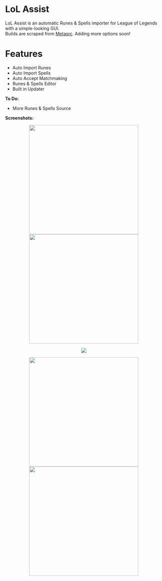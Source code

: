 # LoL Assist
LoL Assist is an automatic Runes & Spells importer for League of Legends with a simple-looking GUI.<br />
Builds are scraped from [Metasrc](http://metasrc.com). Adding more options soon!

# Features
- Auto Import Runes
- Auto Import Spells
- Auto Accept Matchmaking
- Runes & Spells Editor
- Built in Updater

**To Do:**
- More Runes & Spells Source

**Screenshots:**

<p align="center"> 
  <img src="https://sn3302files.storage.live.com/y4mZDpHWpftOat5S7n7s2UZ2ybqFUlCecXwoKFfamnYo83W2quptZd-IHL7C3pDeYvkdQmnrzUO7G4-eRNAzIzwMcMx29R6Mp_BDUT5vkxJiXwmT1N0w0KoHdVb_0j-Vm-GYDy9CvxMEA7KRLxG5tpRANibSuFgHXOi-KBibbkRjuxLSyp97SnFvNUY1qM1hu9h?width=465&height=330&cropmode=none" width="350"/>
  <img src="https://sn3302files.storage.live.com/y4mUJN2Uk0B-RtxIDgQZdQCqjlJkm_luk-QKP0L85GKwaAkjsy4kcgG-EVb94uuf2zrrwLkGfHa8Urx7LFTtwknh0rcjLjHUqS_a8ECN4QtYv1s_TdioMHejlCnhLGmyTdDy0fdI2nTN9H4AGi56gI7ZWOV1fdoC4dGWIHb7nwJ8MnJMPYeXvhmfMeo30ClEEDB?width=465&height=330&cropmode=none" width="350"/>
</p>

<p align="center"> 
  <img src="https://sn3302files.storage.live.com/y4mmPHkh58cYweMmON3wOSzt8kq415f4ZmzjexwQjp6fvlX2A3Jn0ETPOyDIAauBhB7C6D1YQiKBOfy11AxpdXeqSnOhb12LpydxzsoFAPZrLJoThGIHjkMse0PjQEELdJZ45ILlEGCMZwKsOQLeLfTPGrtr0OrqU-EORNZHXH2hJa4CKN2wRplGydTKwrdGb0Y?width=650&height=463&cropmode=none"/>
</p>

<p align="center"> 
  <img src="https://sn3302files.storage.live.com/y4mj_M3chY8RGMsr6cs8LeIcaJrBQILUnexDE8oeAnNwI1FTfde08vrIjvmtrH2O10AsFtmRx1X_M10IdJMnXej-GiHO6yBIocSDh5Qjaxd-Q0BKGQud8WC2e2MSSRXEpGEQ-fcYghI-PG8nzKWqKoV_Q2ArWq2ljwNsAH3WCBSk-5lzvgDD65bCiYmhKNZQsVE?width=465&height=330&cropmode=none" width="350"/>
  <img src="https://sn3302files.storage.live.com/y4mCh593wokTFRjGv4XCRqk8rfZeH4v_7lCr0PAi2uVI6IEEBO8PDvBmgXGjk_AqeYt1pENwU8DR8ZNR8GWFIynpUyfWj3YWGe98shWT7-O7kYJ05Uq_wJpUdlsRcPfDroEGAQ-sSrY3BreTjmb5eyeqvYIeLFM2nCOTGDnLvlL2UIojlfzvN0-IicSSvZTKQnH?width=465&height=330&cropmode=none" width="350"/>
</p>
